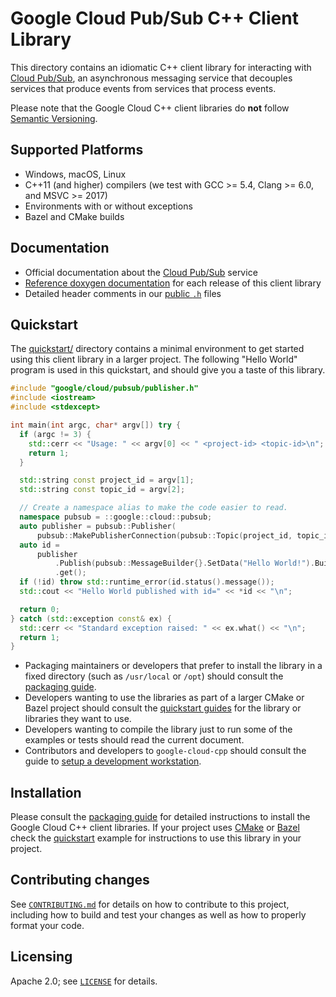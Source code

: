 # Google Cloud Pub/Sub C++ Client Library

This directory contains an idiomatic C++ client library for interacting with
[Cloud Pub/Sub](https://cloud.google.com/pubsub/), an asynchronous
messaging service that decouples services that produce events from services
that process events.

Please note that the Google Cloud C++ client libraries do **not** follow
[Semantic Versioning](https://semver.org/).

## Supported Platforms

* Windows, macOS, Linux
* C++11 (and higher) compilers (we test with GCC >= 5.4, Clang >= 6.0, and
  MSVC >= 2017)
* Environments with or without exceptions
* Bazel and CMake builds

## Documentation

* Official documentation about the [Cloud Pub/Sub][cloud-pubsub-docs] service
* [Reference doxygen documentation][doxygen-link] for each release of this client library
* Detailed header comments in our [public `.h`][source-link] files

[doxygen-link]: https://googleapis.dev/cpp/google-cloud-pubsub/latest/
[cloud-pubsub-docs]: https://cloud.google.com/pubsub/docs/
[source-link]: https://github.com/googleapis/google-cloud-cpp/tree/main/google/cloud/pubsub

## Quickstart

The [quickstart/](quickstart/README.md) directory contains a minimal environment
to get started using this client library in a larger project. The following
"Hello World" program is used in this quickstart, and should give you a taste of
this library.

<!-- inject-quickstart-start -->
```cc
#include "google/cloud/pubsub/publisher.h"
#include <iostream>
#include <stdexcept>

int main(int argc, char* argv[]) try {
  if (argc != 3) {
    std::cerr << "Usage: " << argv[0] << " <project-id> <topic-id>\n";
    return 1;
  }

  std::string const project_id = argv[1];
  std::string const topic_id = argv[2];

  // Create a namespace alias to make the code easier to read.
  namespace pubsub = ::google::cloud::pubsub;
  auto publisher = pubsub::Publisher(
      pubsub::MakePublisherConnection(pubsub::Topic(project_id, topic_id)));
  auto id =
      publisher
          .Publish(pubsub::MessageBuilder{}.SetData("Hello World!").Build())
          .get();
  if (!id) throw std::runtime_error(id.status().message());
  std::cout << "Hello World published with id=" << *id << "\n";

  return 0;
} catch (std::exception const& ex) {
  std::cerr << "Standard exception raised: " << ex.what() << "\n";
  return 1;
}
```
<!-- inject-quickstart-end -->

* Packaging maintainers or developers that prefer to install the library in a
  fixed directory (such as `/usr/local` or `/opt`) should consult the
  [packaging guide](/doc/packaging.md).
* Developers wanting to use the libraries as part of a larger CMake or Bazel
  project should consult the [quickstart guides](#quickstart) for the library
  or libraries they want to use.
* Developers wanting to compile the library just to run some of the examples or
  tests should read the current document.
* Contributors and developers to `google-cloud-cpp` should consult the guide to
  [setup a development workstation][howto-setup-dev-workstation].

[howto-setup-dev-workstation]: /doc/contributor/howto-guide-setup-development-workstation.md

## Installation

Please consult the [packaging guide](../../../doc/packaging.md) for detailed
instructions to install the Google Cloud C++ client libraries.
If your project uses [CMake](https://cmake.org) or [Bazel](https://bazel.build)
check the [quickstart](quickstart/README.md) example for instructions to use
this library in your project.

## Contributing changes

See [`CONTRIBUTING.md`](../../../CONTRIBUTING.md) for details on how to
contribute to this project, including how to build and test your changes
as well as how to properly format your code.

## Licensing

Apache 2.0; see [`LICENSE`](../../../LICENSE) for details.
